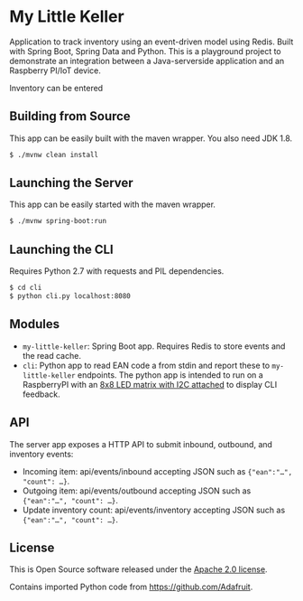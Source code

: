 # My Little Keller

Application to track inventory using an event-driven model using Redis. Built with Spring Boot, Spring Data and Python. This is a playground project to demonstrate an integration between a Java-serverside application and an Raspberry PI/IoT device.

Inventory can be entered

## Building from Source

This app can be easily built with the maven wrapper. You also need JDK 1.8.

```bash
$ ./mvnw clean install
```

## Launching the Server

This app can be easily started with the maven wrapper.

```bash
$ ./mvnw spring-boot:run
```

## Launching the CLI

Requires Python 2.7 with requests and PIL dependencies.

```bash
$ cd cli
$ python cli.py localhost:8080
```

## Modules

* `my-little-keller`: Spring Boot app. Requires Redis to store events and the read cache.
* `cli`: Python app to read EAN code a from stdin and report these to `my-little-keller` endpoints. The python app is intended to run on a RaspberryPI with an [8x8 LED matrix with I2C attached](https://www.adafruit.com/product/870) to display CLI feedback. 

## API

The server app exposes a HTTP API to submit inbound, outbound, and inventory events:

* Incoming item: api/events/inbound accepting JSON such as `{"ean":"…", "count": …}`.
* Outgoing item: api/events/outbound accepting JSON such as `{"ean":"…", "count": …}`.
* Update inventory count: api/events/inventory accepting JSON such as `{"ean":"…", "count": …}`.

License
-------
This is Open Source software released under the
[Apache 2.0 license](http://www.apache.org/licenses/LICENSE-2.0.html).

Contains imported Python code from https://github.com/Adafruit.

